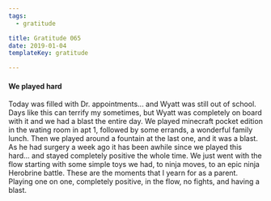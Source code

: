 ```yaml
---
tags:
  - gratitude

title: Gratitude 065
date: 2019-01-04
templateKey: gratitude

---
```


#### We played hard

Today was filled with Dr. appointments... and Wyatt was still out of school.  Days like this can terrify my sometimes, but Wyatt was completely on board with it and we had a blast the entire day.  We played minecraft pocket edition in the wating room in apt 1, followed by some errands, a wonderful family lunch.  Then we played around a fountain at the last one, and it was a blast.  As he had surgery a week ago it has been awhile since we played this hard... and stayed completely positive the whole time.  We just went with the flow starting with some simple toys we had, to ninja moves, to an epic ninja Herobrine battle.  These are the moments that I yearn for as a parent.  Playing one on one, completely positive, in the flow, no fights, and having a blast.
